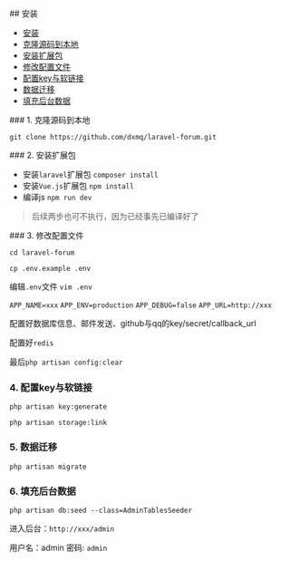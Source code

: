 <a name="install-link">
## 安装

- [安装](#install-link)
- [克隆源码到本地](#first-link)
- [安装扩展包](#second-link)
- [修改配置文件](#three-link)
- [配置key与软链接](#four-link)
- [数据迁移](#five-link)
- [填充后台数据](#six-link)

<a name="first-link">
### 1. 克隆源码到本地

`git clone https://github.com/dxmq/laravel-forum.git`

<a name="second-link">
### 2. 安装扩展包

- 安装`laravel`扩展包 `composer install`
- 安装`Vue.js`扩展包 `npm install`
- 编译js `npm run dev`

> 后续两步也可不执行，因为已经事先已编译好了

<a name="three-link">
### 3. 修改配置文件

`cd laravel-forum`

`cp .env.example .env`

编辑`.env`文件 `vim .env`

`APP_NAME=xxx`
`APP_ENV=production`
`APP_DEBUG=false`
`APP_URL=http://xxx`

配置好数据库信息、邮件发送、github与qq的key/secret/callback_url

配置好`redis`

最后`php artisan config:clear`

<a name="four-link">

### 4. 配置key与软链接

`php artisan key:generate`

`php artisan storage:link`

<a name="five-link">

### 5. 数据迁移

`php artisan migrate`

<a name="six-link">

### 6. 填充后台数据

`php artisan db:seed --class=AdminTablesSeeder`

进入后台：`http://xxx/admin`

用户名：admin
密码: `admin`

